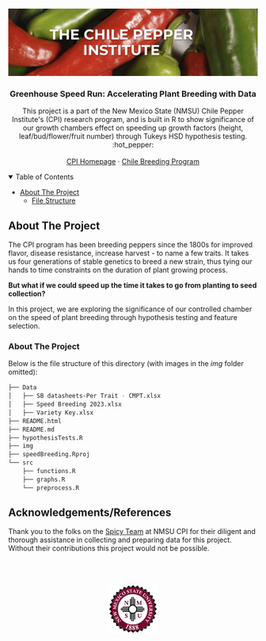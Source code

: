 <!-- PROJECT LOGO AND INTRO SECTION -->
<br />
<div align="center">
  <a href="https://github.com/lilynorthcutt/speedBreeding">
    <img src="img/readme/cpi_img.png" alt="Logo" >
  </a>

  <h3 align="center">Greenhouse Speed Run: Accelerating Plant Breeding with Data</h3>

  <p align="center">
    This project is a part of the New Mexico State (NMSU) Chile Pepper Institute's (CPI) research program, and is built in R to show significance of our growth chambers effect on speeding up growth factors (height, leaf/bud/flower/fruit number) through Tukeys HSD hypothesis testing.
    <br />
    :hot_pepper:
    <br />
    <br />
    <a href="https://cpi.nmsu.edu">CPI Homepage</a> 
    ·
    <a href="https://chilebreeding.nmsu.edu/index.html">Chile Breeding Program</a>
  </p>
  
</div>


<details open>
<summary>Table of Contents</summary>

- [About The Project](#about-the-project)
   * [File Structure](#file-structure)
</details>


<!-- About The Project -->
## About The Project 
The CPI program has been breeding peppers since the 1800s for improved flavor, disease resistance, increase harvest - to name a few traits. It takes us four generations of stable genetics to breed a new strain, thus tying our hands to time constraints on the duration of plant growing process. 

__But what if we could speed up the time it takes to go from planting to seed collection?__

In this project, we are exploring the significance of our controlled chamber on the speed of plant breeding through hypothesis testing and feature selection.

<!-- File Structure -->
### About The Project 
Below is the file structure of this directory (with images in the _img_ folder omitted):

```bash
├── Data
│   ├── SB datasheets-Per Trait - CMPT.xlsx
│   ├── Speed Breeding 2023.xlsx
│   ├── Variety Key.xlsx
├── README.html
├── README.md
├── hypothesisTests.R
├── img
├── speedBreeding.Rproj
└── src
    ├── functions.R
    ├── graphs.R
    └── preprocess.R
```


## Acknowledgements/References
Thank you to the folks on the <a href="https://chilebreeding.nmsu.edu/team.html">Spicy Team</a> at NMSU CPI for their diligent and thorough assistance in
collecting and preparing data for this project. Without their contributions this project would not be possible.

<div align="center">
  </br>
  </br>
  </br>
  <a href="https://github.com/lilynorthcutt/speedBreeding">
    <img src="img/readme/nmsu_seal.png" alt="Logo" width = 100 height = 100>
  </a>
</div>

